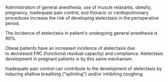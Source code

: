 Administration of general anesthesia, use of muscle relaxants, obesity, pregnancy, inadequate pain control, and thoracic or cardiopulmonary procedures increase the risk of developing atelectasis in the perioperative period.

The incidence of atelectasis in patient's undergoing general anesthesia is 90%.

Obese patients have an increased incidence of atelectasis due to decreased FRC (functional residual capacity) and compliance. Atelectasis development in pregnant patients is by this same mechanism.

Inadequate pain control can contribute to the development of atelectasis by inducing shallow breathing ("splinting") and/or inhibiting coughing.